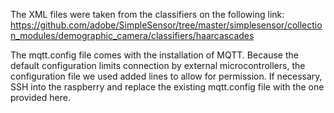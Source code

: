 The XML files were taken from the classifiers on the following link:
https://github.com/adobe/SimpleSensor/tree/master/simplesensor/collection_modules/demographic_camera/classifiers/haarcascades

The mqtt.config file comes with the installation of MQTT. Because the default configuration limits connection by external microcontrollers, the configuration file we used added lines to allow for permission. 
If necessary, SSH into the raspberry and replace the existing mqtt.config file with the one provided here. 
